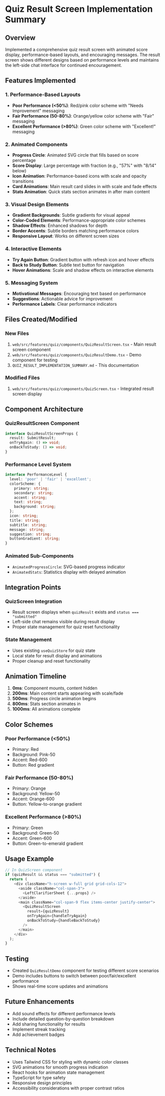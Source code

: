 # Quiz Result Screen Implementation Summary

## Overview
Implemented a comprehensive quiz result screen with animated score display, performance-based layouts, and encouraging messages. The result screen shows different designs based on performance levels and maintains the left-side chat interface for continued encouragement.

## Features Implemented

### 1. Performance-Based Layouts
- **Poor Performance (<50%)**: Red/pink color scheme with "Needs Improvement" messaging
- **Fair Performance (50-80%)**: Orange/yellow color scheme with "Fair" messaging  
- **Excellent Performance (>80%)**: Green color scheme with "Excellent!" messaging

### 2. Animated Components
- **Progress Circle**: Animated SVG circle that fills based on score percentage
- **Score Display**: Large percentage with fraction (e.g., "57%" with "8/14" below)
- **Icon Animation**: Performance-based icons with scale and opacity transitions
- **Card Animations**: Main result card slides in with scale and fade effects
- **Stats Animation**: Quick stats section animates in after main content

### 3. Visual Design Elements
- **Gradient Backgrounds**: Subtle gradients for visual appeal
- **Color-Coded Elements**: Performance-appropriate color schemes
- **Shadow Effects**: Enhanced shadows for depth
- **Border Accents**: Subtle borders matching performance colors
- **Responsive Layout**: Works on different screen sizes

### 4. Interactive Elements
- **Try Again Button**: Gradient button with refresh icon and hover effects
- **Back to Study Button**: Subtle text button for navigation
- **Hover Animations**: Scale and shadow effects on interactive elements

### 5. Messaging System
- **Motivational Messages**: Encouraging text based on performance
- **Suggestions**: Actionable advice for improvement
- **Performance Labels**: Clear performance indicators

## Files Created/Modified

### New Files
1. `web/src/features/quiz/components/QuizResultScreen.tsx` - Main result screen component
2. `web/src/features/quiz/components/QuizResultDemo.tsx` - Demo component for testing
3. `QUIZ_RESULT_IMPLEMENTATION_SUMMARY.md` - This documentation

### Modified Files
1. `web/src/features/quiz/components/QuizScreen.tsx` - Integrated result screen display

## Component Architecture

### QuizResultScreen Component
```typescript
interface QuizResultScreenProps {
  result: SubmitResult;
  onTryAgain: () => void;
  onBackToStudy: () => void;
}
```

### Performance Level System
```typescript
interface PerformanceLevel {
  level: 'poor' | 'fair' | 'excellent';
  colorScheme: {
    primary: string;
    secondary: string;
    accent: string;
    text: string;
    background: string;
  };
  icon: string;
  title: string;
  subtitle: string;
  message: string;
  suggestion: string;
  buttonGradient: string;
}
```

### Animated Sub-Components
- `AnimatedProgressCircle`: SVG-based progress indicator
- `AnimatedStats`: Statistics display with delayed animation

## Integration Points

### QuizScreen Integration
- Result screen displays when `quizResult` exists and `status === "submitted"`
- Left-side chat remains visible during result display
- Proper state management for quiz reset functionality

### State Management
- Uses existing `useQuizStore` for quiz state
- Local state for result display and animations
- Proper cleanup and reset functionality

## Animation Timeline
1. **0ms**: Component mounts, content hidden
2. **200ms**: Main content starts appearing with scale/fade
3. **500ms**: Progress circle animation begins
4. **800ms**: Stats section animates in
5. **1000ms**: All animations complete

## Color Schemes

### Poor Performance (<50%)
- Primary: Red
- Background: Pink-50
- Accent: Red-600
- Button: Red gradient

### Fair Performance (50-80%)
- Primary: Orange  
- Background: Yellow-50
- Accent: Orange-600
- Button: Yellow-to-orange gradient

### Excellent Performance (>80%)
- Primary: Green
- Background: Green-50
- Accent: Green-600
- Button: Green-to-emerald gradient

## Usage Example

```typescript
// In QuizScreen component
if (quizResult && status === "submitted") {
  return (
    <div className="h-screen w-full grid grid-cols-12">
      <aside className="col-span-3">
        <LeftClarifierSheet {...props} />
      </aside>
      <main className="col-span-9 flex items-center justify-center">
        <QuizResultScreen
          result={quizResult}
          onTryAgain={handleTryAgain}
          onBackToStudy={handleBackToStudy}
        />
      </main>
    </div>
  );
}
```

## Testing
- Created `QuizResultDemo` component for testing different score scenarios
- Demo includes buttons to switch between poor/fair/excellent performance
- Shows real-time score updates and animations

## Future Enhancements
- Add sound effects for different performance levels
- Include detailed question-by-question breakdown
- Add sharing functionality for results
- Implement streak tracking
- Add achievement badges

## Technical Notes
- Uses Tailwind CSS for styling with dynamic color classes
- SVG animations for smooth progress indication
- React hooks for animation state management
- TypeScript for type safety
- Responsive design principles
- Accessibility considerations with proper contrast ratios

